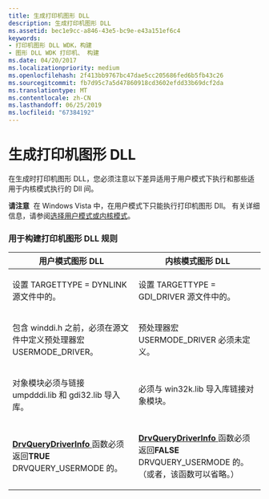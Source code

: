 ```yaml
---
title: 生成打印机图形 DLL
description: 生成打印机图形 DLL
ms.assetid: bec1e9cc-a846-43e5-bc9e-e43a151ef6c4
keywords:
- 打印机图形 DLL WDK，构建
- 图形 DLL WDK 打印机、 构建
ms.date: 04/20/2017
ms.localizationpriority: medium
ms.openlocfilehash: 2f413bb9767bc47dae5cc205686fed6b5fb43c26
ms.sourcegitcommit: fb7d95c7a5d47860918cd3602efdd33b69dcf2da
ms.translationtype: MT
ms.contentlocale: zh-CN
ms.lasthandoff: 06/25/2019
ms.locfileid: "67384192"
---
```

# <a name="building-a-printer-graphics-dll"></a>生成打印机图形 DLL





在生成时打印机图形 DLL，您必须注意以下差异适用于用户模式下执行和那些适用于内核模式执行的 Dll 间。

**请注意**  在 Windows Vista 中，在用户模式下只能执行打印机图形 Dll。 有关详细信息，请参阅[选择用户模式或内核模式](choosing-user-mode-or-kernel-mode.md)。

 

### <a name="rules-for-building-a-printer-graphics-dll"></a>用于构建打印机图形 DLL 规则

<table>
<colgroup>
<col width="50%" />
<col width="50%" />
</colgroup>
<thead>
<tr class="header">
<th>用户模式图形 DLL</th>
<th>内核模式图形 DLL</th>
</tr>
</thead>
<tbody>
<tr class="odd">
<td><p>设置 TARGETTYPE = DYNLINK 源文件中的。</p></td>
<td><p>设置 TARGETTYPE = GDI_DRIVER 源文件中的。</p></td>
</tr>
<tr class="even">
<td><p>包含 winddi.h 之前，必须在源文件中定义预处理器宏 USERMODE_DRIVER。</p></td>
<td><p>预处理器宏 USERMODE_DRIVER 必须未定义。</p></td>
</tr>
<tr class="odd">
<td><p>对象模块必须与链接 umpdddi.lib 和 gdi32.lib 导入库。</p></td>
<td><p>必须与 win32k.lib 导入库链接对象模块。</p></td>
</tr>
<tr class="even">
<td><p><a href="https://docs.microsoft.com/windows/desktop/api/winddi/nf-winddi-drvquerydriverinfo" data-raw-source="[&lt;strong&gt;DrvQueryDriverInfo&lt;/strong&gt;](https://docs.microsoft.com/windows/desktop/api/winddi/nf-winddi-drvquerydriverinfo)"> <strong>DrvQueryDriverInfo</strong> </a>函数必须返回<strong>TRUE</strong> DRVQUERY_USERMODE 的。</p></td>
<td><p><a href="https://docs.microsoft.com/windows/desktop/api/winddi/nf-winddi-drvquerydriverinfo" data-raw-source="[&lt;strong&gt;DrvQueryDriverInfo&lt;/strong&gt;](https://docs.microsoft.com/windows/desktop/api/winddi/nf-winddi-drvquerydriverinfo)"> <strong>DrvQueryDriverInfo</strong> </a>函数必须返回<strong>FALSE</strong> DRVQUERY_USERMODE 的。 （或者，该函数可以省略。）</p></td>
</tr>
</tbody>
</table>

 

 

 




